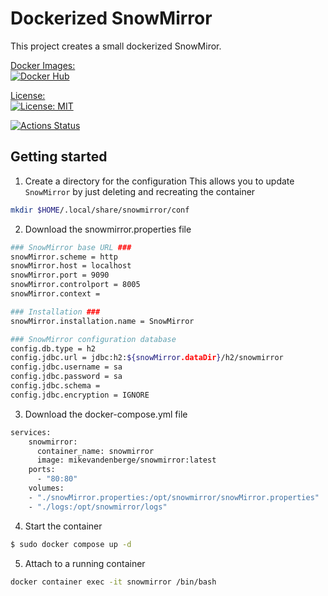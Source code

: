 # Dockerized SnowMirror

This project creates a small dockerized SnowMiror.

[Docker Images:  
    ![Docker Hub](https://shields.io/docker/pulls/mikevandenberge/snowmirror)](https://hub.docker.com/u/mikevandenberge/)
    
[License:  
    ![License: MIT](https://img.shields.io/badge/License-MIT-blue.svg)](https://github.com/mikevdberge/snowmirror-docker/blob/master/LICENSE)
    
[![Actions Status](https://github.com/mikevdberge/snowmirror-docker/workflows/Release%20production%20version/badge.svg)](https://github.com/mikevdberge/snowmirror-docker/actions)    

## Getting started

1. Create a directory for the configuration
This allows you to update `SnowMirror` by just deleting and recreating the container

```bash
mkdir $HOME/.local/share/snowmirror/conf
```
2. Download the snowmirror.properties file
```bash
### SnowMirror base URL ###
snowMirror.scheme = http
snowMirror.host = localhost
snowMirror.port = 9090
snowMirror.controlport = 8005
snowMirror.context =

### Installation ###
snowMirror.installation.name = SnowMirror

### SnowMirror configuration database
config.db.type = h2
config.jdbc.url = jdbc:h2:${snowMirror.dataDir}/h2/snowmirror
config.jdbc.username = sa
config.jdbc.password = sa
config.jdbc.schema =
config.jdbc.encryption = IGNORE
```
3. Download the docker-compose.yml file
```bash
services:
    snowmirror:
      container_name: snowmirror
      image: mikevandenberge/snowmirror:latest
    ports:
      - "80:80"
    volumes:
    - "./snowMirror.properties:/opt/snowmirror/snowMirror.properties"
    - "./logs:/opt/snowmirror/logs"
```
4. Start the container

```bash
$ sudo docker compose up -d
```

5. Attach to a running container
```bash
docker container exec -it snowmirror /bin/bash
```
